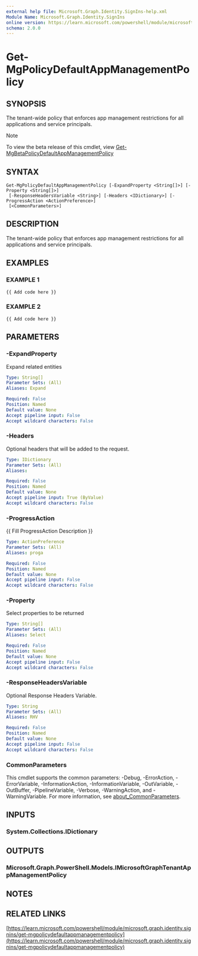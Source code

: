 ```yaml
---
external help file: Microsoft.Graph.Identity.SignIns-help.xml
Module Name: Microsoft.Graph.Identity.SignIns
online version: https://learn.microsoft.com/powershell/module/microsoft.graph.identity.signins/get-mgpolicydefaultappmanagementpolicy
schema: 2.0.0
---
```


# Get-MgPolicyDefaultAppManagementPolicy

## SYNOPSIS
The tenant-wide policy that enforces app management restrictions for all applications and service principals.

> [!NOTE]
> To view the beta release of this cmdlet, view [Get-MgBetaPolicyDefaultAppManagementPolicy](/powershell/module/Microsoft.Graph.Beta.Identity.SignIns/Get-MgBetaPolicyDefaultAppManagementPolicy?view=graph-powershell-beta)

## SYNTAX

```
Get-MgPolicyDefaultAppManagementPolicy [-ExpandProperty <String[]>] [-Property <String[]>]
 [-ResponseHeadersVariable <String>] [-Headers <IDictionary>] [-ProgressAction <ActionPreference>]
 [<CommonParameters>]
```

## DESCRIPTION
The tenant-wide policy that enforces app management restrictions for all applications and service principals.

## EXAMPLES

### EXAMPLE 1
```
{{ Add code here }}
```

### EXAMPLE 2
```
{{ Add code here }}
```

## PARAMETERS

### -ExpandProperty
Expand related entities

```yaml
Type: String[]
Parameter Sets: (All)
Aliases: Expand

Required: False
Position: Named
Default value: None
Accept pipeline input: False
Accept wildcard characters: False
```

### -Headers
Optional headers that will be added to the request.

```yaml
Type: IDictionary
Parameter Sets: (All)
Aliases:

Required: False
Position: Named
Default value: None
Accept pipeline input: True (ByValue)
Accept wildcard characters: False
```

### -ProgressAction
{{ Fill ProgressAction Description }}

```yaml
Type: ActionPreference
Parameter Sets: (All)
Aliases: proga

Required: False
Position: Named
Default value: None
Accept pipeline input: False
Accept wildcard characters: False
```

### -Property
Select properties to be returned

```yaml
Type: String[]
Parameter Sets: (All)
Aliases: Select

Required: False
Position: Named
Default value: None
Accept pipeline input: False
Accept wildcard characters: False
```

### -ResponseHeadersVariable
Optional Response Headers Variable.

```yaml
Type: String
Parameter Sets: (All)
Aliases: RHV

Required: False
Position: Named
Default value: None
Accept pipeline input: False
Accept wildcard characters: False
```

### CommonParameters
This cmdlet supports the common parameters: -Debug, -ErrorAction, -ErrorVariable, -InformationAction, -InformationVariable, -OutVariable, -OutBuffer, -PipelineVariable, -Verbose, -WarningAction, and -WarningVariable. For more information, see [about_CommonParameters](http://go.microsoft.com/fwlink/?LinkID=113216).

## INPUTS

### System.Collections.IDictionary
## OUTPUTS

### Microsoft.Graph.PowerShell.Models.IMicrosoftGraphTenantAppManagementPolicy
## NOTES

## RELATED LINKS

[https://learn.microsoft.com/powershell/module/microsoft.graph.identity.signins/get-mgpolicydefaultappmanagementpolicy](https://learn.microsoft.com/powershell/module/microsoft.graph.identity.signins/get-mgpolicydefaultappmanagementpolicy)




